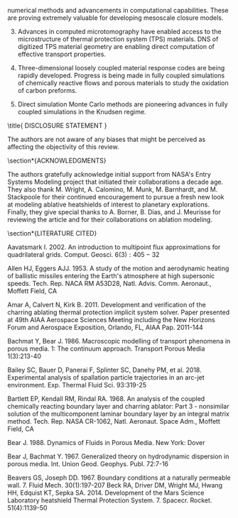numerical methods and advancements in computational capabilities. These are proving extremely valuable for developing mesoscale closure models.

3. Advances in computed microtomography have enabled access to the microstructure of thermal protection system (TPS) materials. DNS of digitized TPS material geometry are enabling direct computation of effective transport properties.

4. Three-dimensional loosely coupled material response codes are being rapidly developed. Progress is being made in fully coupled simulations of chemically reactive flows and porous materials to study the oxidation of carbon preforms.

5. Direct simulation Monte Carlo methods are pioneering advances in fully coupled simulations in the Knudsen regime.

\title{
DISCLOSURE STATEMENT
}

The authors are not aware of any biases that might be perceived as affecting the objectivity of this review.

\section*{ACKNOWLEDGMENTS}

The authors gratefully acknowledge initial support from NASA's Entry Systems Modeling project that initiated their collaborations a decade age. They also thank M. Wright, A. Calomino, M. Munk, M. Barnhardt, and M. Stackpoole for their continued encouragement to pursue a fresh new look at modeling ablative heatshields of interest to planetary explorations. Finally, they give special thanks to A. Borner, B. Dias, and J. Meurisse for reviewing the article and for their collaborations on ablation modeling.

\section*{LITERATURE CITED}

Aavatsmark I. 2002. An introduction to multipoint flux approximations for quadrilateral grids. Comput. Geosci. $6(3): 405-32$

Allen HJ, Eggers AJJ. 1953. A study of the motion and aerodynamic heating of ballistic missiles entering the Earth's atmosphere at high supersonic speeds. Tech. Rep. NACA RM A53D28, Natl. Advis. Comm. Aeronaut., Moffett Field, CA

Amar A, Calvert N, Kirk B. 2011. Development and verification of the charring ablating thermal protection implicit system solver. Paper presented at 49th AIAA Aerospace Sciences Meeting including the New Horizons Forum and Aerospace Exposition, Orlando, FL, AIAA Pap. 2011-144

Bachmat Y, Bear J. 1986. Macroscopic modelling of transport phenomena in porous media. 1: The continuum approach. Transport Porous Media 1(3):213-40

Bailey SC, Bauer D, Panerai F, Splinter SC, Danehy PM, et al. 2018. Experimental analysis of spallation particle trajectories in an arc-jet environment. Exp. Thermal Fluid Sci. 93:319-25

Bartlett EP, Kendall RM, Rindal RA. 1968. An analysis of the coupled chemically reacting boundary layer and charring ablator: Part 3 - nonsimilar solution of the multicomponent laminar boundary layer by an integral matrix method. Tech. Rep. NASA CR-1062, Natl. Aeronaut. Space Adm., Moffett Field, CA

Bear J. 1988. Dynamics of Fluids in Porous Media. New York: Dover

Bear J, Bachmat Y. 1967. Generalized theory on hydrodynamic dispersion in porous media. Int. Union Geod. Geophys. Publ. 72:7-16

Beavers GS, Joseph DD. 1967. Boundary conditions at a naturally permeable wall. 7. Fluid Mech. 30(1):197-207 Beck RA, Driver DM, Wright MJ, Hwang HH, Edquist KT, Sepka SA. 2014. Development of the Mars Science Laboratory heatshield Thermal Protection System. 7. Spacecr. Rocket. 51(4):1139-50